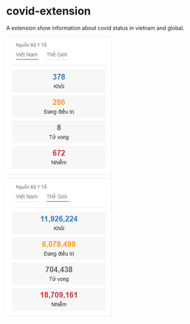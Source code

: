 # covid-extension
A extension show information about covid status in vietnam and global.

![alt text](/docs/vietnam-covid.png "viet-nam-covid")
![alt text](/docs/global-covid.png "global-covid")